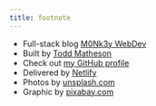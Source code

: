 ```yaml
---
title: footnote
---
```


- Full-stack blog [M0Nk3y WebDev](https://toddmath.com)
- Built by [Todd Matheson](https://www.twitter.com/tM0Nk3y)
- Check out [my GitHub profile](https://github.com/toddmath)
- Delivered by [Netlify](https://www.netlify.com/)
- Photos by [unsplash.com](https://unsplash.com)
- Graphic by [pixabay.com](https://pixabay.com)
